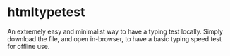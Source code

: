 # htmltypetest

An extremely easy and minimalist way to have a typing test locally. Simply download the file, and open in-browser, to have a basic typing speed test for offline use.
